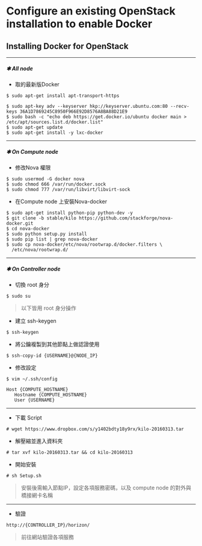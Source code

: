 # Configure an existing OpenStack installation to enable Docker
## Installing Docker for OpenStack

------
##### **✱ All node**

* 取的最新版Docker
```
$ sudo apt-get install apt-transport-https

$ sudo apt-key adv --keyserver hkp://keyserver.ubuntu.com:80 --recv-keys 36A1D7869245C8950F966E92D8576A8BA88D21E9
$ sudo bash -c "echo deb https://get.docker.io/ubuntu docker main > /etc/apt/sources.list.d/docker.list"
$ sudo apt-get update
$ sudo apt-get install -y lxc-docker
```

------
##### **✱ On Compute node**

* 修改Nova 權限
```
$ sudo usermod -G docker nova
$ sudo chmod 666 /var/run/docker.sock
$ sudo chmod 777 /var/run/libvirt/libvirt-sock
```

* 在Compute node 上安裝Nova-docker
```
$ sudo apt-get install python-pip python-dev -y
$ git clone -b stable/kilo https://github.com/stackforge/nova-docker.git
$ cd nova-docker
$ sudo python setup.py install
$ sudo pip list | grep nova-docker
$ sudo cp nova-docker/etc/nova/rootwrap.d/docker.filters \
  /etc/nova/rootwrap.d/
```

------
##### **✱ On Controller node**

* 切換 root 身分
```
$ sudo su
```
> 以下皆用 root 身分操作

* 建立 ssh-keygen
```
$ ssh-keygen
```

* 將公鑰複製到其他節點上做認證使用
```
$ ssh-copy-id {USERNAME}@{NODE_IP}
```

* 修改設定
```
$ vim ~/.ssh/config
```
```
Host {COMPUTE_HOSTNAME}
   Hostname {COMPUTE_HOSTNAME}
   User {USERNAME}
```

------
* 下載 Script
```
# wget https://www.dropbox.com/s/y1402bdty18y9rx/kilo-20160313.tar
```

* 解壓縮並進入資料夾
```
# tar xvf kilo-20160313.tar && cd kilo-20160313
```

* 開始安裝
```
# sh Setup.sh
```
> 安裝後需輸入節點IP，設定各項服務密碼，以及 compute node 的對外與橋接網卡名稱

------

* 驗證
```
http://{CONTROLLER_IP}/horizon/
```
> 前往網站驗證各項服務
